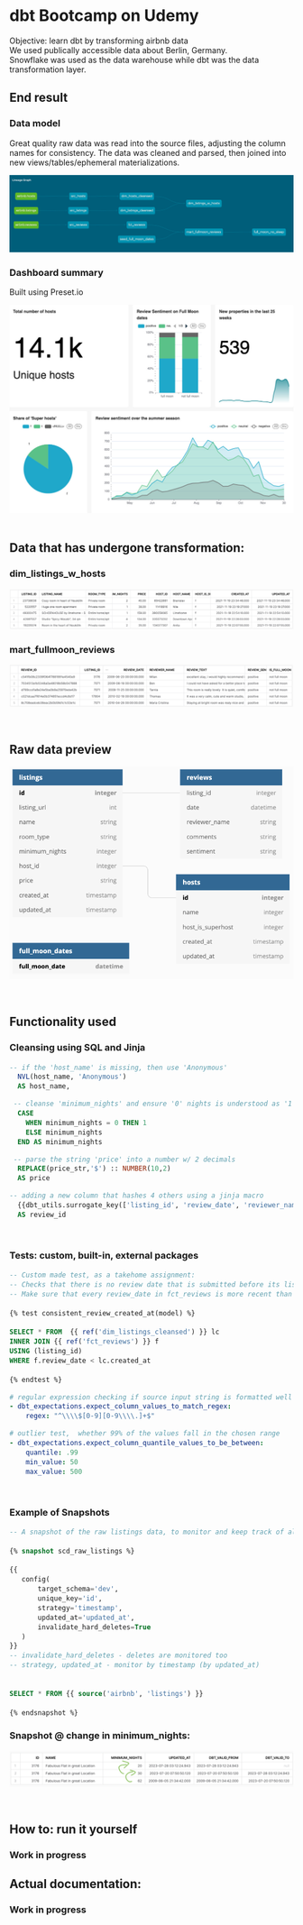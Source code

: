 # dbt Bootcamp on Udemy
Objective: learn dbt by transforming airbnb data
</br>
We used publically accessible data about Berlin, Germany.
</br>
Snowflake was used as the data warehouse while dbt was the data transformation layer.

## End result
### Data model
Great quality raw data was read into the source files, adjusting the column names for consistency. The data was cleaned and parsed, then joined into new views/tables/ephemeral materializations.
</br>

![lineage graph](dbtbootcamp/assets/lineage_graph.png)
### Dashboard summary
Built using Preset.io
</br>

![dashboard summary](dbtbootcamp/assets/dashboard-dbt-airbnb-summary.png)
</br>
</br>

## Data that has undergone transformation:
### dim_listings_w_hosts
![dim_listings_w_hosts](dbtbootcamp/assets/dim_listings_w_hosts.png)
### mart_fullmoon_reviews
![mart_fullmoon_reviews](dbtbootcamp/assets/mart_fullmoon_reviews.png)

</br>

## Raw data preview
![input schema](dbtbootcamp/assets/input_schema.png)

</br>

## Functionality used
### Cleansing using SQL and Jinja
```sql
-- if the 'host_name' is missing, then use 'Anonymous'
  NVL(host_name, 'Anonymous')
  AS host_name,
```
```sql
 -- cleanse 'minimum_nights' and ensure '0' nights is understood as '1'
  CASE
	WHEN minimum_nights = 0 THEN 1
    ELSE minimum_nights
  END AS minimum_nights
```
```sql
 -- parse the string 'price' into a number w/ 2 decimals
  REPLACE(price_str,'$') :: NUMBER(10,2)
  AS price
```
```sql
-- adding a new column that hashes 4 others using a jinja macro
  {{dbt_utils.surrogate_key(['listing_id', 'review_date', 'reviewer_name', 'review_text'])}}
  AS review_id

```
</br>

### Tests: custom, built-in, external packages

```sql
-- Custom made test, as a takehome assignment:
-- Checks that there is no review date that is submitted before its listing was created
-- Make sure that every review_date in fct_reviews is more recent than the associated created_at in dim_listings_cleansed

{% test consistent_review_created_at(model) %}

SELECT * FROM  {{ ref('dim_listings_cleansed') }} lc
INNER JOIN {{ ref('fct_reviews') }} f
USING (listing_id)
WHERE f.review_date < lc.created_at

{% endtest %}
```

```yaml
# regular expression checking if source input string is formatted well
- dbt_expectations.expect_column_values_to_match_regex:
	regex: "^\\\\$[0-9][0-9\\\\.]+$"
```

```yaml
# outlier test,  whether 99% of the values fall in the chosen range
- dbt_expectations.expect_column_quantile_values_to_be_between:
	quantile: .99
	min_value: 50
	max_value: 500
```
</br>

### Example of Snapshots
```sql
-- A snapshot of the raw listings data, to monitor and keep track of all past versions

{% snapshot scd_raw_listings %}

{{
   config(
       target_schema='dev',
       unique_key='id',
       strategy='timestamp',
       updated_at='updated_at',
       invalidate_hard_deletes=True
   )
}}
-- invalidate_hard_deletes - deletes are monitored too
-- strategy, updated_at - monitor by timestamp (by updated_at)


SELECT * FROM {{ source('airbnb', 'listings') }}

{% endsnapshot %}
```
### Snapshot @ change in minimum_nights:
![scd_raw_listings](dbtbootcamp/assets/snapshot-scd_raw_listings.png)

</br>

## How to: run it yourself
### Work in progress

## Actual documentation:
### Work in progress
